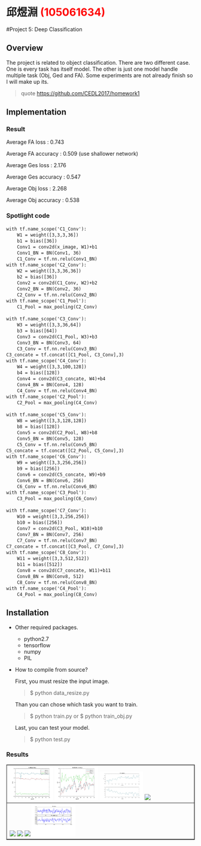 # 邱煜淵 <span style="color:red">(105061634)</span>

#Project 5: Deep Classification

## Overview
The project is related to object classification. There are two different case. One is every task has itself model. The other is just one model handle multiple task (Obj, Ged and FA). Some experiments are not already finish so I will make up its.
> quote https://github.com/CEDL2017/homework1


## Implementation
### Result
<p>Average FA loss : 0.743
<p>Average FA accuracy : 0.509 (use shallower network)
<p>Average Ges loss : 2.176
<p>Average Ges accuracy : 0.547
<p>Average Obj loss : 2.268
<p>Average Obj accuracy : 0.538
	
### Spotlight code

```
with tf.name_scope('C1_Conv'):
    W1 = weight([3,3,3,36])
    b1 = bias([36])
    Conv1 = conv2d(x_image, W1)+b1
    Conv1_BN = BN(Conv1, 36)
    C1_Conv = tf.nn.relu(Conv1_BN)  
with tf.name_scope('C2_Conv'):
    W2 = weight([3,3,36,36])
    b2 = bias([36])
    Conv2 = conv2d(C1_Conv, W2)+b2
    Conv2_BN = BN(Conv2, 36)
    C2_Conv = tf.nn.relu(Conv2_BN) 
with tf.name_scope('C1_Pool'):
    C1_Pool = max_pooling(C2_Conv)
    
with tf.name_scope('C3_Conv'):
    W3 = weight([3,3,36,64])
    b3 = bias([64])
    Conv3 = conv2d(C1_Pool, W3)+b3
    Conv3_BN = BN(Conv3, 64)
    C3_Conv = tf.nn.relu(Conv3_BN)
C3_concate = tf.concat([C1_Pool, C3_Conv],3)
with tf.name_scope('C4_Conv'):
    W4 = weight([3,3,100,128])
    b4 = bias([128])
    Conv4 = conv2d(C3_concate, W4)+b4
    Conv4_BN = BN(Conv4, 128)
    C4_Conv = tf.nn.relu(Conv4_BN)    
with tf.name_scope('C2_Pool'):
    C2_Pool = max_pooling(C4_Conv)
    
with tf.name_scope('C5_Conv'):
    W8 = weight([3,3,128,128])
    b8 = bias([128])
    Conv5 = conv2d(C2_Pool, W8)+b8
    Conv5_BN = BN(Conv5, 128)
    C5_Conv = tf.nn.relu(Conv5_BN)
C5_concate = tf.concat([C2_Pool, C5_Conv],3)
with tf.name_scope('C6_Conv'):
    W9 = weight([3,3,256,256])
    b9 = bias([256])
    Conv6 = conv2d(C5_concate, W9)+b9
    Conv6_BN = BN(Conv6, 256)
    C6_Conv = tf.nn.relu(Conv6_BN)    
with tf.name_scope('C3_Pool'):
    C3_Pool = max_pooling(C6_Conv)

with tf.name_scope('C7_Conv'):
    W10 = weight([3,3,256,256])
    b10 = bias([256])
    Conv7 = conv2d(C3_Pool, W10)+b10
    Conv7_BN = BN(Conv7, 256)
    C7_Conv = tf.nn.relu(Conv7_BN)
C7_concate = tf.concat([C3_Pool, C7_Conv],3)
with tf.name_scope('C8_Conv'):
    W11 = weight([3,3,512,512])
    b11 = bias([512])
    Conv8 = conv2d(C7_concate, W11)+b11
    Conv8_BN = BN(Conv8, 512)
    C8_Conv = tf.nn.relu(Conv8_BN)    
with tf.name_scope('C4_Pool'):
    C4_Pool = max_pooling(C8_Conv)
```

## Installation
* Other required packages.
	* python2.7
	* tensorflow
	* numpy
	* PIL
* How to compile from source?
	<p>First, you must resize the input image.<p>
	
	>$ python data_resize.py
	
	Than you can chose which task you want to train.
	
	>$ python train.py or $ python train_obj.py
	
	Last, you can test your model.
	
	>$ python test.py
### Results

<table border=1>
<tr>
<td>
<img src="multiple_loss.jpg" width="24%"/>
<img src="multiple_acc.jpg"  width="24%"/>
<img src="ges.jpg" width="24%"/>
<img src="placeholder.jpg" width="24%"/>
</td>
</tr>

<tr>
<td>
<img src="placeholder.jpg" width="24%"/>
<img src="placeholder.jpg"  width="24%"/>
<img src="placeholder.jpg" width="24%"/>
<img src="FA.png" width="24%"/>
</td>
</tr>

</table>


